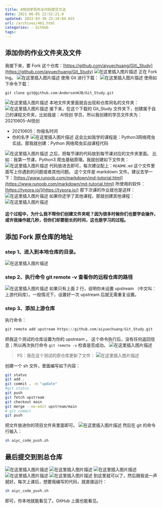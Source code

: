```yaml
---
title: A悦创学员作业代码提交方法
date: 2021-06-05 22:52:21.0
updated: 2022-03-30 23:19:04.015
url: /archives/461.html
categories: - GitHub
tags: 
---
```




## 添加你的作业文件夹及文件

我接下来，要 Fork 这个仓库：[https://github.com/aiyuechuang/Git\_Study](https://github.com/aiyuechuang/Git_Study) ![在这里插入图片描述](https://img-blog.csdnimg.cn/20210605180800261.png?x-oss-process=image/watermark,type_ZmFuZ3poZW5naGVpdGk,shadow_10,text_aHR0cHM6Ly9ibG9nLmNzZG4ubmV0L3FxXzMzMjU0NzY2,size_16,color_FFFFFF,t_70) 正在 Fork Ing。 ![在这里插入图片描述](https://img-blog.csdnimg.cn/20210605180858404.png?x-oss-process=image/watermark,type_ZmFuZ3poZW5naGVpdGk,shadow_10,text_aHR0cHM6Ly9ibG9nLmNzZG4ubmV0L3FxXzMzMjU0NzY2,size_16,color_FFFFFF,t_70) 使用 Git 进行下载： ![在这里插入图片描述](https://img-blog.csdnimg.cn/20210605180944360.png?x-oss-process=image/watermark,type_ZmFuZ3poZW5naGVpdGk,shadow_10,text_aHR0cHM6Ly9ibG9nLmNzZG4ubmV0L3FxXzMzMjU0NzY2,size_16,color_FFFFFF,t_70) 使用如下命令下载：

```git
git clone git@github.com:AndersonHJB/Git_Study.git
```

![在这里插入图片描述](https://img-blog.csdnimg.cn/20210605181155450.png?x-oss-process=image/watermark,type_ZmFuZ3poZW5naGVpdGk,shadow_10,text_aHR0cHM6Ly9ibG9nLmNzZG4ubmV0L3FxXzMzMjU0NzY2,size_16,color_FFFFFF,t_70) 本地文件夹里面就会出现和仓库同名的文件夹： ![在这里插入图片描述](https://img-blog.csdnimg.cn/20210605181329769.png?x-oss-process=image/watermark,type_ZmFuZ3poZW5naGVpdGk,shadow_10,text_aHR0cHM6Ly9ibG9nLmNzZG4ubmV0L3FxXzMzMjU0NzY2,size_16,color_FFFFFF,t_70) 接下来，在这个下载的 Git\_Study 文件夹下，创建属于自己的课程文件夹，比如我是：AI悦创 学员，所以我创建的学员文件夹为：20210605-AI悦创

*   20210605：你报名时间
*   你的名字 ![在这里插入图片描述](https://img-blog.csdnimg.cn/20210605210007859.png?x-oss-process=image/watermark,type_ZmFuZ3poZW5naGVpdGk,shadow_10,text_aHR0cHM6Ly9ibG9nLmNzZG4ubmV0L3FxXzMzMjU0NzY2,size_16,color_FFFFFF,t_70) 这会比如我学的课程是：Python3网络爬虫实战，那我就创建：Python 网络爬虫实战课程代码

![在这里插入图片描述](https://img-blog.csdnimg.cn/20210605210229645.png?x-oss-process=image/watermark,type_ZmFuZ3poZW5naGVpdGk,shadow_10,text_aHR0cHM6Ly9ibG9nLmNzZG4ubmV0L3FxXzMzMjU0NzY2,size_16,color_FFFFFF,t_70) 之后，把每节课的代码放到每节课对应的文件夹里面。 比如：我第一节课，Python3 爬虫基础原理。我就创建如下文件夹： ![在这里插入图片描述](https://img-blog.csdnimg.cn/20210605210754590.png?x-oss-process=image/watermark,type_ZmFuZ3poZW5naGVpdGk,shadow_10,text_aHR0cHM6Ly9ibG9nLmNzZG4ubmV0L3FxXzMzMjU0NzY2,size_16,color_FFFFFF,t_70) 代码放进去即可，每次建议配上：`README.md` 这个文件里面写上你遇到的问题或者其他问题。 这个文件是 markdown 文件。建议去学一下：[https://www.runoob.com/markdown/md-tutorial.html](https://www.runoob.com/markdown/md-tutorial.html) 所使用的软件：[https://typora.io/](https://typora.io/) 那下次课的作业就也是这样： ![在这里插入图片描述](https://img-blog.csdnimg.cn/2021060521162619.png?x-oss-process=image/watermark,type_ZmFuZ3poZW5naGVpdGk,shadow_10,text_aHR0cHM6Ly9ibG9nLmNzZG4ubmV0L3FxXzMzMjU0NzY2,size_16,color_FFFFFF,t_70) 如果你还学了其他课程，那就创建其他课程： ![在这里插入图片描述](https://img-blog.csdnimg.cn/20210605211723490.png?x-oss-process=image/watermark,type_ZmFuZ3poZW5naGVpdGk,shadow_10,text_aHR0cHM6Ly9ibG9nLmNzZG4ubmV0L3FxXzMzMjU0NzY2,size_16,color_FFFFFF,t_70)

#### 这个过程中，为什么我不帮你们创建文件夹呢？因为很多时候你们也要学会操作，或许我操作就几秒，但你们却要挺长的时间，这也是学习的过程。

## 添加 Fork 原仓库的地址

### step 1、进入到本地仓库的目录。

![在这里插入图片描述](https://img-blog.csdnimg.cn/20210605212903483.png)

### step 2、执行命令 git remote -v 查看你的远程仓库的路径

![在这里插入图片描述](https://img-blog.csdnimg.cn/20210605213008117.png) 如果只有上面 2 行，说明你未设置 upstream （中文叫：上游代码库）。一般情况下，设置好一次 upstream 后就无需重复设置。

### step 3、添加上游仓库

执行命令：

```python
git remote add upstream https://github.com/aiyuechuang/Git_Study.git
```

把我这个测试的仓库设置为你的 upstream 。 这个命令执行后，没有任何返回信息；所以再次执行命令 `git remote -v` 检查是否成功。 ![在这里插入图片描述](https://img-blog.csdnimg.cn/20210605213530314.png?x-oss-process=image/watermark,type_ZmFuZ3poZW5naGVpdGk,shadow_10,text_aHR0cHM6Ly9ibG9nLmNzZG4ubmV0L3FxXzMzMjU0NzY2,size_16,color_FFFFFF,t_70)

> PS：我在这个测试的原仓库更新了文件： ![在这里插入图片描述](https://img-blog.csdnimg.cn/20210605214150277.png?x-oss-process=image/watermark,type_ZmFuZ3poZW5naGVpdGk,shadow_10,text_aHR0cHM6Ly9ibG9nLmNzZG4ubmV0L3FxXzMzMjU0NzY2,size_16,color_FFFFFF,t_70)

创建一个 sh 文件，里面编写如下内容：

```sh
git status
git add .
git commit . -m "update"
#git status
git push
git fetch upstream
git checkout main
git merge --no-edit upstream/main
# git commit
git push
```

把文件放进你的项目文件夹里面即可。 ![在这里插入图片描述](https://img-blog.csdnimg.cn/20210605224611806.png?x-oss-process=image/watermark,type_ZmFuZ3poZW5naGVpdGk,shadow_10,text_aHR0cHM6Ly9ibG9nLmNzZG4ubmV0L3FxXzMzMjU0NzY2,size_16,color_FFFFFF,t_70) 然后在 git 的命令行输入：

```sh
sh aiyc_code_push.sh
```

## 最后提交到到总仓库

![在这里插入图片描述](https://img-blog.csdnimg.cn/20210605224814718.png?x-oss-process=image/watermark,type_ZmFuZ3poZW5naGVpdGk,shadow_10,text_aHR0cHM6Ly9ibG9nLmNzZG4ubmV0L3FxXzMzMjU0NzY2,size_16,color_FFFFFF,t_70) ![在这里插入图片描述](https://img-blog.csdnimg.cn/20210605224839187.png?x-oss-process=image/watermark,type_ZmFuZ3poZW5naGVpdGk,shadow_10,text_aHR0cHM6Ly9ibG9nLmNzZG4ubmV0L3FxXzMzMjU0NzY2,size_16,color_FFFFFF,t_70) ![在这里插入图片描述](https://img-blog.csdnimg.cn/20210605224850292.png?x-oss-process=image/watermark,type_ZmFuZ3poZW5naGVpdGk,shadow_10,text_aHR0cHM6Ly9ibG9nLmNzZG4ubmV0L3FxXzMzMjU0NzY2,size_16,color_FFFFFF,t_70) ![在这里插入图片描述](https://img-blog.csdnimg.cn/20210605225031533.png?x-oss-process=image/watermark,type_ZmFuZ3poZW5naGVpdGk,shadow_10,text_aHR0cHM6Ly9ibG9nLmNzZG4ubmV0L3FxXzMzMjU0NzY2,size_16,color_FFFFFF,t_70) ![在这里插入图片描述](https://img-blog.csdnimg.cn/20210605225046191.png?x-oss-process=image/watermark,type_ZmFuZ3poZW5naGVpdGk,shadow_10,text_aHR0cHM6Ly9ibG9nLmNzZG4ubmV0L3FxXzMzMjU0NzY2,size_16,color_FFFFFF,t_70) 到这里就可以了，然后跟我说一声就好。每次上课后，想要我编写的代码，就直接运行：

```sh
sh aiyc_code_push.sh
```

即可，你本地就能看见了。GitHub 上面也能看见。